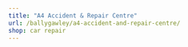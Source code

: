 ```yaml
---
title: "A4 Accident & Repair Centre"
url: /ballygawley/a4-accident-and-repair-centre/
shop: car repair
---
```

